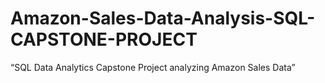 # Amazon-Sales-Data-Analysis-SQL-CAPSTONE-PROJECT
“SQL Data Analytics Capstone Project analyzing Amazon Sales Data”

